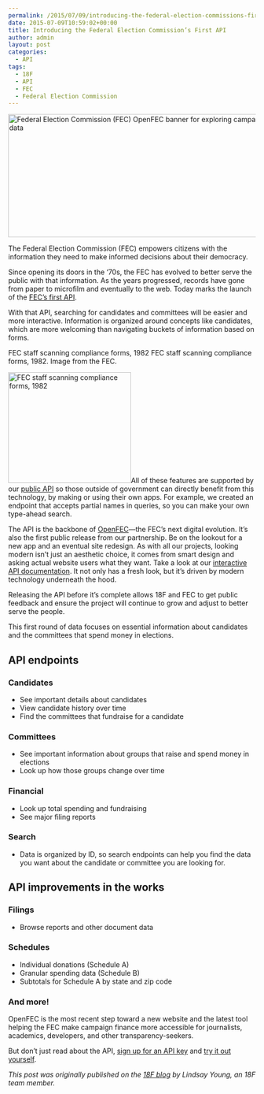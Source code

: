 ```yaml
---
permalink: /2015/07/09/introducing-the-federal-election-commissions-first-api/
date: 2015-07-09T10:59:02+00:00
title: Introducing the Federal Election Commission’s First API
author: admin
layout: post
categories:
  - API
tags:
  - 18F
  - API
  - FEC
  - Federal Election Commission
---
```


<img class="aligncenter size-full wp-image-287232" src="https://s3.amazonaws.com/sitesusa/wp-content/uploads/sites/212/2015/07/600-x-250-openfec-banner.jpg" alt="Federal Election Commission (FEC) OpenFEC banner for exploring campaign finance data" width="600" height="250" />

The Federal Election Commission (FEC) empowers citizens with the information they need to make informed decisions about their democracy.

Since opening its doors in the ‘70s, the FEC has evolved to better serve the public with that information. As the years progressed, records have gone from paper to microfilm and eventually to the web. Today marks the launch of the [FEC’s first API](https://api.open.fec.gov/developers).

With that API, searching for candidates and committees will be easier and more interactive. Information is organized around concepts like candidates, which are more welcoming than navigating buckets of information based on forms.

FEC staff scanning compliance forms, 1982 FEC staff scanning compliance forms, 1982. Image from the FEC.

<img class="alignright wp-image-287242 size-full" src="https://s3.amazonaws.com/sitesusa/wp-content/uploads/sites/212/2015/07/250-x-225-FEC-staff-scanning-compliance-forms-1982-IT004.jpg" alt="FEC staff scanning compliance forms, 1982" width="250" height="225" />All of these features are supported by our [public API](http://api.open.fec.gov/developers) so those outside of government can directly benefit from this technology, by making or using their own apps. For example, we created an endpoint that accepts partial names in queries, so you can make your own type-ahead search.

The API is the backbone of [OpenFEC](https://18f.gsa.gov/dashboard/project/openfec/)—the FEC&#8217;s next digital evolution. It’s also the first public release from our partnership. Be on the lookout for a new app and an eventual site redesign. As with all our projects, looking modern isn’t just an aesthetic choice, it comes from smart design and asking actual website users what they want. Take a look at our [interactive API documentation](https://api.open.fec.gov/developers). It not only has a fresh look, but it’s driven by modern technology underneath the hood.

Releasing the API before it’s complete allows 18F and FEC to get public feedback and ensure the project will continue to grow and adjust to better serve the people.

This first round of data focuses on essential information about candidates and the committees that spend money in elections.

## API endpoints

### Candidates

  * See important details about candidates
  * View candidate history over time
  * Find the committees that fundraise for a candidate

### Committees

  * See important information about groups that raise and spend money in elections
  * Look up how those groups change over time

### Financial

  * Look up total spending and fundraising
  * See major filing reports

### Search

  * Data is organized by ID, so search endpoints can help you find the data you want about the candidate or committee you are looking for.

## API improvements in the works

### Filings

  * Browse reports and other document data

### Schedules

  * Individual donations (Schedule A)
  * Granular spending data (Schedule B)
  * Subtotals for Schedule A by state and zip code

### And more!

OpenFEC is the most recent step toward a new website and the latest tool helping the FEC make campaign finance more accessible for journalists, academics, developers, and other transparency-seekers.

But don&#8217;t just read about the API, [sign up for an API key](https://api.data.gov/signup/) and [try it out yourself](http://api.open.fec.gov/developers).

<div class="hdivider">
</div>

_This post was originally published on the [18F blog](https://18f.gsa.gov/blog/) by Lindsay Young, an 18F team member._